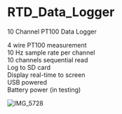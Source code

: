 # RTD_Data_Logger
10 Channel PT100 Data Logger<br />

4 wire PT100 measurement <br />
10 Hz sample rate per channel<br />
10 channels sequential read<br />
Log to SD card<br />
Display real-time to screen<br />
USB powered<br />
Battery power (in testing) <br />

![IMG_5728](https://user-images.githubusercontent.com/24661225/125773267-34314ec5-8a05-47a1-87b8-fa49799e6e67.jpeg)
